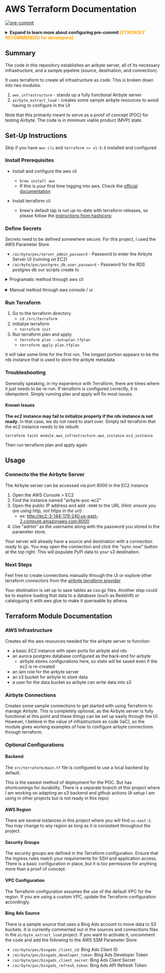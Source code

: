 # AWS Terraform Documentation

[![pre-commit](https://img.shields.io/badge/pre--commit-enabled-brightgreen?logo=pre-commit)](https://github.com/pre-commit/pre-commit)

<details>
<summary><b>Expand to learn more about configuring pre-commit</b><b style="color: orange;"> [STRONGLY RECOMMENDED for developers]</b></summary>
This project utilizes pre-commit hooks to enforce code quality and assist with reviews

Merges will not be allowed unless these hooks pass

It is strongly recommended to use pre-commit locally to streamline reviews

### Install pre-commit

#### PIP

```shell
pip install pre-commit
```

#### Homebrew

```shell
brew install pre-commit
```

### Enable pre-commit

```shell
pre-commit install
```

### Automatically enable pre-commit on cloned repos

```shell
git config --global init.templateDir ~/.git-template
pre-commit init-templatedir ~/.git-template
```

</details>

## Summary
The code in this repository establishes an airbyte server, all of its necessary infrastructure, and a sample pipeline (source, destination, and connection).

It uses terraform to create all infrastructure as code. This is broken down into two modules.
1. `aws_infrastructure` - stands up a fully functional Airbyte server
2. `airbyte_extract_load` - creates some sample airbyte resources to avoid having to configure in the UI

Note that this primarily meant to serve as a proof of concept (POC) for testing Airbyte. The code is in minimum viable product (MVP) state.

## Set-Up Instructions
Skip if you have `aws cli` and `terraform >= v1.9.0` installed and configured

### Install Prerequisites

- Install and configure the aws cli
   - `brew install aws`
   - If this is your first time logging into aws. Check the [official documentation](https://docs.aws.amazon.com/signin/latest/userguide/command-line-sign-in.html)

- Install terraform cli 
   - brew's default tap is not up-to-date with terraform releases, so please follow the [instructions from hashicorp](https://developer.hashicorp.com/terraform/tutorials/aws-get-started/install-cli)

### Define Secrets
Secrets need to be defined somewhere secure. For this project, I used the AWS Parameter Store

   - `/airbyte/poc/server_admin_password` - Password to enter the Airbyte Server UI (running on EC2)
   - `/airbyte/poc/postgres_db_user_password` - Password for the RDS postgres db our scripts create to 
  
<details>
<summary>Programatic method through aws cli</summary>

```sh
aws ssm put-parameter \
    --name "/airbyte/poc/server_admin_password" \
    --value "abcde123" \
    --type "SecureString" \
    --overwrite
```
```sh
aws ssm put-parameter \
    --name "/airbyte/poc/postgres_db_user_password" \
    --value "abcde123" \
    --type "SecureString" \
    --overwrite
```
</details>
<br>

<details>
<summary>Manual method through aws console / ui</summary>

1. Open the AWS Console > System Manager > Parameter Store
2. Create the two secrets listed above
   - Take care to ensure the name of the secret matches (include the forward slashes)
</details>

### Run Terraform
1. Go to the terraform directory
   - `cd /src/terraform`
2. Initialize terraform
   - `terraform init`
2. Run terraform plan and apply
   - `terraform plan --out=plan.tfplan`
   - `terraform apply plan.tfplan`

It will take some time for the first run. The longest portion appears to be the rds instance that is used to store the airbyte metadata

### Troubleshooting

Generally speaking, in my experience with Terraform, there are times where it just needs to be re-run. If terraform is configured correctly, it is idempotent. Simply running plan and apply will fix most issues.

#### Known Issues
**The ec2 instance may fail to initialize properly if the rds instance is not ready.** In that case, we do not need to start over. Simply tell terraform that the ec2 instance needs to be rebuilt:

`terraform taint module.aws_infrastructure.aws_instance.ec2_instance `

Then run terraform plan and apply again

## Usage

### Connecto the the Airbyte Server
The Airbyte server can be accessed via port 8000 in the EC2 instance
1. Open the AWS Console > EC2
2. Find the instance named "airbyte-poc-ec2"
3. Open the public IP address and add `:8000` to the URL *(Hint: ensure you are using http, not https in the url)*
   - ex: http://ec2-3-144-179-240.us-east-2.compute.amazonaws.com:8000
4. Use "admin" as the username along with the password you stored in the parameter store.

Your server will already have a source and destination with a connection ready to go. You may open the connection and click the "sync now" button at the top right. This will populate PyPi data to your s3 destination.

### Next Steps
Feel free to create connections manually through the UI or explore other terraform connectors from the [airbyte terraform provider](https://registry.terraform.io/providers/airbytehq/airbyte/latest/docs)

Your destination is set up to save tables as csv.gz files. Another step could be to explore loading that data to a database (such as Redshift) or cataloguing it with aws glue to make it querieable by athena.

## Terraform Module Documentation

### AWS Infrastructure
Creates all the aws resources needed for the airbyte server to function:
- a basic EC2 instance with open ports for airbyte and rds
- an aurora postgres database configured as the back-end for airbyte
   -  airbyte stores configurations here, so state will be saved even if the ec2 is re-created
- an iam role for the airbyte server
- an s3 bucket for airbyte to store data
- a user for the data bucket so airbyte can write data into s3

### Airbyte Connections
Creates some sample connections to get started with using Terraform to manage Airbyte. This is completely optional, as the Airbyte server is fully functional at this point and these things can be set up easily through the UI. 
However, I believe in the value of infrastructure as code (IaC), so the module gives working examples of how to configure airbyte connections through terraform.


### Optional Configurations

#### Backend
The `src/terraform/main.tf` file is configured to use a local backend by default. 

This is the easiest method of deployment for the POC. But has shortcomings for durability. There is a separate branch of this project where I am working on adapting an s3 backend and github actions (A setup I am using in other projects but is not ready in this repo)

#### AWS Region
There are several instances in this project where you will find `us-east-2`. You may change to any region as long as it is consistent throughout the project.

#### Security Groups
The security groups are defined in the Terraform configuration. Ensure that the ingress rules match your requirements for SSH and application access. There is a basic configuration in place, but it is too permissive for anything more than a proof of concept.

#### VPC Configuration
The Terraform configuration assumes the use of the default VPC for the region. If you are using a custom VPC, update the Terraform configuration accordingly.

#### Bing Ads Source
There is a sample source that uses a Bing Ads account to move data to S3 buckets.
It is currently commented out in the sources and connections files in the `airbyte_extract_load` project.
If you want to activate it, uncomment the code and add the following to the AWS SSM Parameter Store
   - `/airbyte/poc/bingads_client_id`: Bing Ads Client ID
   - `/airbyte/poc/bingads_developer_token`: Bing Ads Developer Token
   - `/airbyte/poc/bingads_client_secret`: Bing Ads Client Secret
   - `/airbyte/poc/bingads_refresh_token`: Bing Ads API Refresh Token
